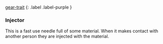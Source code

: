 
[gear-trait](Game/Core/Gear#Traits)
{: .label .label-purple }

### Injector
This is a fast use needle full of some material. When it makes contact with another person they are injected with the material.

